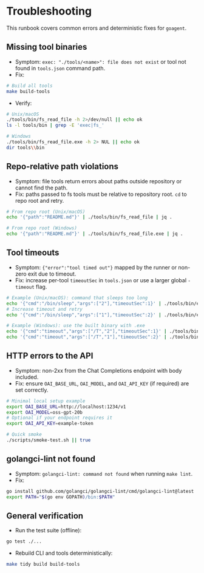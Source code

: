 # Troubleshooting

This runbook covers common errors and deterministic fixes for `goagent`.

## Missing tool binaries
- Symptom: `exec: "./tools/<name>": file does not exist` or tool not found in `tools.json` command path.
- Fix:
```bash
# Build all tools
make build-tools
```
- Verify:
```bash
# Unix/macOS
./tools/bin/fs_read_file -h 2>/dev/null || echo ok
ls -l tools/bin | grep -E 'exec|fs_'

# Windows
./tools/bin/fs_read_file.exe -h 2> NUL || echo ok
dir tools\\bin
```

## Repo-relative path violations
- Symptom: file tools return errors about paths outside repository or cannot find the path.
- Fix: paths passed to fs tools must be relative to repository root. `cd` to repo root and retry.
```bash
# From repo root (Unix/macOS)
echo '{"path":"README.md"}' | ./tools/bin/fs_read_file | jq .

# From repo root (Windows)
echo '{"path":"README.md"}' | ./tools/bin/fs_read_file.exe | jq .
```

## Tool timeouts
- Symptom: `{"error":"tool timed out"}` mapped by the runner or non-zero exit due to timeout.
- Fix: increase per-tool `timeoutSec` in `tools.json` or use a larger global `-timeout` flag.
```bash
# Example (Unix/macOS): command that sleeps too long
echo '{"cmd":"/bin/sleep","args":["2"],"timeoutSec":1}' | ./tools/bin/exec || true
# Increase timeout and retry
echo '{"cmd":"/bin/sleep","args":["1"],"timeoutSec":2}' | ./tools/bin/exec

# Example (Windows): use the built binary with .exe
echo '{"cmd":"timeout","args":["/T","2"],"timeoutSec":1}' | ./tools/bin/exec.exe || true
echo '{"cmd":"timeout","args":["/T","1"],"timeoutSec":2}' | ./tools/bin/exec.exe
```

## HTTP errors to the API
- Symptom: non-2xx from the Chat Completions endpoint with body included.
- Fix: ensure `OAI_BASE_URL`, `OAI_MODEL`, and `OAI_API_KEY` (if required) are set correctly.
```bash
# Minimal local setup example
export OAI_BASE_URL=http://localhost:1234/v1
export OAI_MODEL=oss-gpt-20b
# Optional if your endpoint requires it
export OAI_API_KEY=example-token

# Quick smoke
./scripts/smoke-test.sh || true
```

## golangci-lint not found
- Symptom: `golangci-lint: command not found` when running `make lint`.
- Fix:
```bash
go install github.com/golangci/golangci-lint/cmd/golangci-lint@latest
export PATH="$(go env GOPATH)/bin:$PATH"
```

## General verification
- Run the test suite (offline):
```bash
go test ./...
```
- Rebuild CLI and tools deterministically:
```bash
make tidy build build-tools
```
